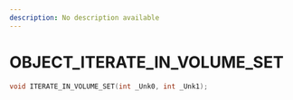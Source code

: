 ```yaml
---
description: No description available 
---
```


# OBJECT\_ITERATE_IN_VOLUME_SET

```cpp
void ITERATE_IN_VOLUME_SET(int _Unk0, int _Unk1);
```